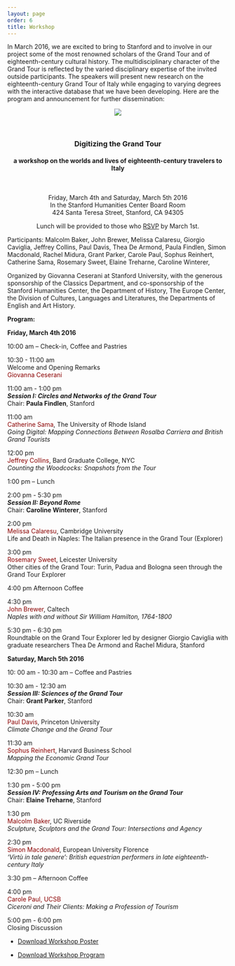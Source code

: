 ```yaml
---
layout: page
order: 6
title: Workshop
---
```


In March 2016, we are excited to bring to Stanford and to involve in our project some of the most renowned scholars of the Grand Tour and of eighteenth-century cultural history. The multidisciplinary character of the Grand Tour is reflected by the varied disciplinary expertise of the invited outside participants. The speakers will present new research on the eighteenth-century Grand Tour of Italy while engaging to varying degrees with the interactive database that we have been developing. Here are the program and announcement for further dissemination: 

<center>
<img src="{{site.baseurl}}/images/Gustavus_Hamilton.jpeg"/>
</center>

<br><center><h3>Digitizing the Grand Tour</h3>
<h4>a workshop on the worlds and lives of eighteenth-century travelers to Italy</h4><br>
 
Friday, March 4th and Saturday, March 5th 2016 <br>
In the Stanford Humanities Center Board Room<br>
424 Santa Teresa Street, Stanford, CA 94305<br>
 
Lunch will be provided to those who [RSVP](https://docs.google.com/forms/d/1qD0fkG_vW_2to9EBpn988p1xREGcAz26dfwC-SJWbeU/viewform?c=0&w=1) by March 1st.</center>
 
Participants: Malcolm Baker, John Brewer, Melissa Calaresu, Giorgio Caviglia, Jeffrey Collins, Paul Davis, Thea De Armond, Paula Findlen, Simon Macdonald, Rachel Midura, Grant Parker, Carole Paul, Sophus Reinhert, Catherine Sama, Rosemary Sweet, Elaine Treharne, Caroline Winterer,
 
Organized by Giovanna Ceserani at Stanford University, with the generous sponsorship of the Classics Department, and co-sponsorship of the Stanford Humanities Center, the Department of History, The Europe Center, the Division of Cultures, Languages and Literatures, the Departments of English and Art History. <br>
 
**Program:**
 
**Friday, March 4th 2016**
 
10:00 am – Check-in, Coffee and Pastries
 
10:30 - 11:00 am <br>
Welcome and Opening Remarks<br>
<font color="darkred">Giovanna Ceserani</font>
 
11:00 am - 1:00 pm <br>
**_Session I: Circles and Networks of the Grand Tour_**<br>
Chair: **Paula Findlen**, Stanford
 
11:00 am <br>
<font color="darkred">Catherine Sama</font>, The University of Rhode Island  <br>
*Going Digital: Mapping Connections Between Rosalba Carriera and British Grand Tourists*
 
12:00 pm <br>
<font color="darkred">Jeffrey Collins</font>, Bard Graduate College, NYC <br>
*Counting the Woodcocks: Snapshots from the Tour*
 
1:00 pm – Lunch
 
2:00 pm - 5:30 pm <br>
**_Session II: Beyond Rome_** <br>
Chair: **Caroline Winterer**, Stanford
 
2:00 pm <br>
<font color="darkred">Melissa Calaresu</font>, Cambridge University <br>
Life and Death in Naples: The Italian presence in the Grand Tour (Explorer)
 
3:00 pm <br>
<font color="darkred">Rosemary Sweet</font>, Leicester University <br>
Other cities of the Grand Tour: Turin, Padua and Bologna seen through the Grand Tour Explorer
 
4:00 pm Afternoon Coffee
 
4:30 pm <br>
<font color="darkred">John Brewer</font>, Caltech <br>
*Naples with and without Sir William Hamilton, 1764-1800*
 
5:30 pm - 6:30 pm <br>
Roundtable on the Grand Tour Explorer led by designer Giorgio Caviglia with graduate researchers Thea De Armond and Rachel Midura, Stanford
 
**Saturday, March 5th 2016** <br>
 
10: 00 am - 10:30 am – Coffee and Pastries
 
10:30 am - 12:30 am <br>
**_Session III: Sciences of the Grand Tour_** <br>
Chair: **Grant Parker**, Stanford
 
10:30 am <br>
<font color="darkred">Paul Davis</font>, Princeton University <br>
*Climate Change and the Grand Tour*
 
11:30 am <br>
<font color="darkred">Sophus Reinhert</font>, Harvard Business School <br>
*Mapping the Economic Grand Tour*
 
12:30 pm – Lunch
 
1:30 pm - 5:00 pm <br>
**_Session IV: Professing Arts and Tourism on the Grand Tour_** <br>
Chair: **Elaine Treharne**, Stanford
 
1:30 pm <br>
<font color="darkred">Malcolm Baker</font>, UC Riverside <br>
*Sculpture, Sculptors and the Grand Tour: Intersections and Agency*
 
2:30 pm <br>
<font color="darkred">Simon Macdonald</font>, European University Florence <br>
*‘Virtù in tale genere’: British equestrian performers in late eighteenth-century Italy*
 
3:30 pm – Afternoon Coffee
 
4:00 pm <br>
<font color="darkred">Carole Paul, UCSB </font><br>
*Ciceroni and Their Clients: Making a Profession of Tourism*
 
5:00 pm - 6:00 pm <br>
Closing Discussion<br>

- [Download Workshop Poster]({{site.baseurl}}/images/Poster.jpg)

- [Download Workshop Program]({{site.baseurl}}/images/Program.pdf)